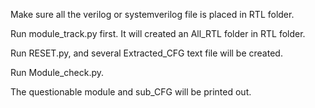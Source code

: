 Make sure all the verilog or systemverilog file is placed in RTL folder.

Run module_track.py first. It will created an All_RTL folder in RTL folder.

Run RESET.py, and several Extracted_CFG text file will be created.

Run Module_check.py.

The questionable module and sub_CFG will be printed out.
